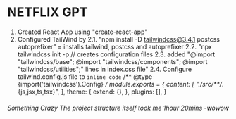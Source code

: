# NETFLIX GPT 

1. Created React App using "create-react-app"
2. Configured TailWind by 
    2.1. "npm install -D tailwindcss@3.4.1 postcss autoprefixer" 
            = installs tailwind, postcss and autoprefixer
    2.2. "npx tailwindcss init -p // creates configuration files
    2.3. added "@import "tailwindcss/base";
                @import "tailwindcss/components";
                @import "tailwindcss/utilities";" 
                lines in index.css file" 
    2.4. Configure tailwind.config.js file to 
       `inline code` /** @type {import('tailwindcss').Config} */
            module.exports = {
            content: [
                "./src/**/*.{js,jsx,ts,tsx}",
            ],
            theme: {
                extend: {},
            },
            plugins: [],
            }
 ###### Something Crazy The project structure itself took me 1hour 20mins -wowow 
